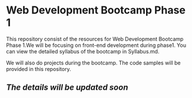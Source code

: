 # Web Development Bootcamp Phase 1

This repository consist of the resources for Web Development Bootcamp Phase 1.We will be focusing on
front-end development during phase1. You can view the detailed syllabus of the bootcamp in Syllabus.md.

We will also do projects during the bootcamp. The code samples will be provided in this repository.

## *The details will be updated soon*
